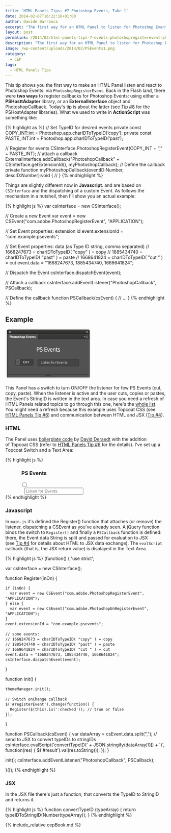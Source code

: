 ```yaml
---
title: 'HTML Panels Tips: #7 Photoshop Events, Take 1'
date: 2014-02-07T16:22:18+01:00
author: Davide Barranca
excerpt: "The first way for an HTML Panel to listen for Photoshop Events: PhotoshopRegisterEvent and PhotoshopCallback"
layout: post
permalink: /2014/02/html-panels-tips-7-events-photoshopregisterevent-photoshopcallback/
description: "The first way for an HTML Panel to listen for Photoshop Events: PhotoshopRegisterEvent and PhotoshopCallback"
image: /wp-content/uploads/2014/02/PSEvents1.png
category:
  - CEP
tags:  
  - HTML Panels Tips
---
```


This tip shows you the first way to make an HTML Panel listen and react to Photoshop Events: via `PhotoshopRegisterEvent`. Back in the Flash land, there were **two ways** to register callbacks for Photoshop Events: using either a **PSHosttAdapter** library, or an **ExternalInterface** object and PhotoshopCallback. Today's tip is about the latter (see [Tip #8](/2014/02/html-panels-tips-8-photoshop-events-pshostadapter-libraries/ "HTML Panels Tips: #8 Photoshop Events, Take 2") for the PSHostAdapter libraries). What we used to write in **ActionScript** was something like:

{% highlight as %}
// Set TypeID for desired events
private const COPY_INT:int = Photoshop.app.charIDToTypeID(’copy’);
private const PASTE_INT:int = Photoshop.app.charIDToTypeID(’past’);

// Register for events
CSInterface.PhotoshopRegisterEvent(COPY_INT + "," + PASTE_INT);
// attach a callback
ExternalInterface.addCallback("PhotoshopCallback" + CSInterface.getExtensionId(), myPhotoshopCallback);
// Define the callback
private function myPhotoshopCallback(eventID:Number, descID:Number):void {
//
}
{% endhighlight %}

Things are slightly different now in **Javascript**. and are based on `CSInterface` and the dispatching of a custom Event. As follows the mechanism in a nutshell, then I'll show you an actual example:

{% highlight js %}
var csInterface = new CSInterface();

// Create a new Event
var event = new CSEvent("com.adobe.PhotoshopRegisterEvent", "APPLICATION");

// Set Event properties: extension id
event.extensionId = "com.example.psevents";

// Set Event properties: data (as Type ID string, comma separated)
// 1668247673 = charIDToTypeID( "copy" ) = copy
// 1885434740 = charIDToTypeID( "past" ) = paste
// 1668641824 = charIDToTypeID( "cut " ) = cut
event.data = "1668247673, 1885434740, 1668641824";

// Dispatch the Event
csInterface.dispatchEvent(event);

// Attach a callback
csInterface.addEventListener("PhotoshopCallback", PSCallback);

// Define the callback
function PSCallback(csEvent) {
  // ...
}
{% endhighlight %}

## Example

![PSEvents](/wp-content/uploads/2014/02/PSEvents1.png)

This Panel has a switch to turn ON/OFF the listener for few PS Events (cut, copy, paste). When the listener is active and the user cuts, copies or pastes, the Event's StringID is written in the text area. In case you need a refresh of HTML Panels related topics to go through this one, here's the [whole list](/category/code/html-panels/ "HTML Panels Tips"). You might need a refresh because this example uses Topcoat CSS (see [HTML Panels Tip #6](/2014/02/html-panels-tips-6-integrating-topcoat-css/ "HTML Panels Tips: #6 integrating Topcoat CSS")) and communication between HTML and JSX ([Tip #4](/2014/01/html-panels-tips-4-passing-objects-from-html-to-jsx/ "HTML Panels Tips: #4 passing Objects from HTML to JSX")).

### HTML

The Panel uses [boilerplate code](http://davidderaedt.github.io/ccext-website/ "CC Extensibility Helpers") by [David Deraedt](https://twitter.com/davidderaedt "David Deraedt on Twitter") with the addition of Topcoat CSS (refer to [HTML Panels Tip #6](/2014/02/html-panels-tips-6-integrating-topcoat-css/ "HTML Panels Tips: #6 integrating Topcoat CSS") for the details). I've set up a Topcoat Switch and a Text Area:

{% highlight js %}
<!doctype html>
<html>

<head>
  <meta charset="utf-8">
  <link id="hostStyle" rel="stylesheet" href="css/theme.css" />
  <link id="theme" rel="stylesheet" href="css/light.css" />
  <title></title>
</head>

<body>
  <div style="width: 80%; margin:0 auto">
    <h3 class="center">PS Events</h3>
    <label class="topcoat-switch">
      <input id="registerEvent" type="checkbox" class="topcoat-switch__input">
      <div class="topcoat-switch__toggle"></div>
    </label>
    <input type="text" id="result" class="topcoat-text-input" style="margin-left:10px" placeholder="Listen for Events" value="">
  </div>

  <script src="js/libs/CSInterface-4.0.0.js"></script>
  <script src="js/libs/jquery-2.0.2.min.js"></script>
  <script src="js/themeManager.js"></script>
  <script src="js/main.js"></script>

</body>

</html>
{% endhighlight %}

### Javascript

In `main.js` it's defined the Register() function that attaches (or remove) the listener, dispatching a CSEvent as you've already seen. A jQuery function binds the switch to `Register()` and finally a `PSCallback` function is defined: there, the Event data String is split and passed for evaluation to JSX (see [Tip #4](/2014/01/html-panels-tips-4-passing-objects-from-html-to-jsx/ "HTML Panels Tips: #4 passing Objects from HTML to JSX") for details about HTML to JSX data exchange). The `evalScript` callback (that is, the JSX return value) is displayed in the Text Area.

{% highlight js %}
(function() {
  'use strict';

  var csInterface = new CSInterface();

  function Register(inOn) {

    if (inOn) {
      var event = new CSEvent("com.adobe.PhotoshopRegisterEvent", "APPLICATION");
    } else {
      var event = new CSEvent("com.adobe.PhotoshopUnRegisterEvent", "APPLICATION");
    }
    event.extensionId = "com.example.psevents";

    // some events:
    // 1668247673 = charIDToTypeID( "copy" ) = copy
    // 1885434740 = charIDToTypeID( "past" ) = paste
    // 1668641824 = charIDToTypeID( "cut " ) = cut
    event.data = "1668247673, 1885434740, 1668641824";
    csInterface.dispatchEvent(event);
  }

  function init() {

    themeManager.init();

    // Switch onChange callback
    $('#registerEvent').change(function() {
      Register($(this).is(':checked')); // true or false
    });
  }

  function PSCallback(csEvent) {
    var dataArray = csEvent.data.split(",");
    // send to JSX to convert typeIDs to stringIDs
    csInterface.evalScript('convertTypeID(' + JSON.stringify(dataArray\[0\]) + ')', function(res) {
      $('#result').val(res.toString());
    });
  }

  init();
  csInterface.addEventListener("PhotoshopCallback", PSCallback);

}());
{% endhighlight %}

### JSX

In the JSX file there's just a function, that converts the TypeID to StringID and returns it.

{% highlight js %}
function convertTypeID (typeArray) {
  return typeIDToStringID(Number(typeArray));
}
{% endhighlight %}

{% include_relative cepBook.md %}
